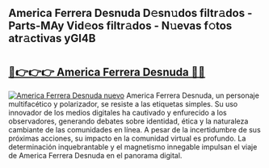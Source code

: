 ## America Ferrera Desnuda D𝚎sn𝚞dos filtr𝚊dos - Parts-MAy Vid𝚎os filtr𝚊dos - N𝚞evas f𝚘tos atr𝚊ctivas yGI4B

# <h2><a href="http://mbda2m.tromn.icu/?c=America+Ferrera+Desnuda">🔗👉👉👉 America Ferrera Desnuda 🔗🔗</a></h2>

[![America Ferrera Desnuda nuevo](https://i.imgur.com/pEAQMta.gif)](http://mbda2m.tromn.icu/?c=America+Ferrera+Desnuda)
America Ferrera Desnuda, un personaje multifacético y polarizador, se resiste a las etiquetas simples. Su uso innovador de los medios digitales ha cautivado y enfurecido a los observadores, generando debates sobre identidad, ética y la naturaleza cambiante de las comunidades en línea. A pesar de la incertidumbre de sus próximas acciones, su impacto en la comunidad virtual es profundo. La determinación inquebrantable y el magnetismo innegable impulsan el viaje de America Ferrera Desnuda en el panorama digital.
